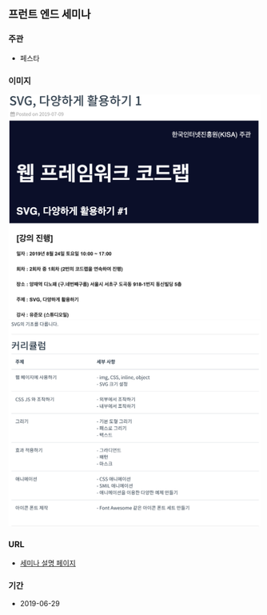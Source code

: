## 프런트 엔드 세미나

### 주관
- 페스타

### 이미지
<img src="https://github.com/k0102575/portfolio/blob/master/img/activity/seminar-svg1.png" width="900">
<img src="https://github.com/k0102575/portfolio/blob/master/img/activity/seminar-svg2.png" width="900">

### URL
- [세미나 설명 페이지](https://festa.io/events/317)

### 기간
- 2019-06-29